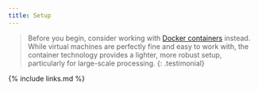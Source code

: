 ```yaml
---
title: Setup
---
```

> Before you begin, consider working with [Docker containers](https://cms-opendata-workshop.github.io/workshop2021-lesson-docker) instead.  While virtual machines are perfectly fine and easy to work with, the container technology provides a lighter, more robust setup, particularly for large-scale processing.
{: .testimonial}


{% include links.md %}
